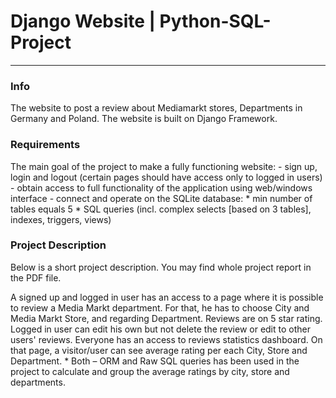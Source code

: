 # Django Website | Python-SQL-Project
- - - 
### Info
The website to post a review about Mediamarkt stores, Departments in Germany and Poland. The website is built on Django Framework. 

### Requirements
The main goal of the project to make a fully functioning website:
    - sign up, login and logout (certain pages should have access only to logged in users)
    - obtain access to full functionality of the application using web/windows interface
    - connect and operate on the SQLite database:
        * min number of tables equals 5
        * SQL queries (incl. complex selects [based on 3 tables], indexes, triggers, views)


### Project Description
Below is a short project description. You may find whole project report in the PDF file.

A signed up and logged in user has an access to a page where it is possible to review a Media Markt department. For that, he has to choose City and Media Markt Store, and regarding Department.
Reviews are on 5 star rating.
Logged in user can edit his own but not delete the review or edit to other users' reviews.
Everyone has an access to reviews statistics dashboard. On that page, a visitor/user can see average rating per each City, Store and Department.
    * Both  –  ORM and Raw SQL queries has been used in the project to calculate and group the average ratings by city, store and departments.

